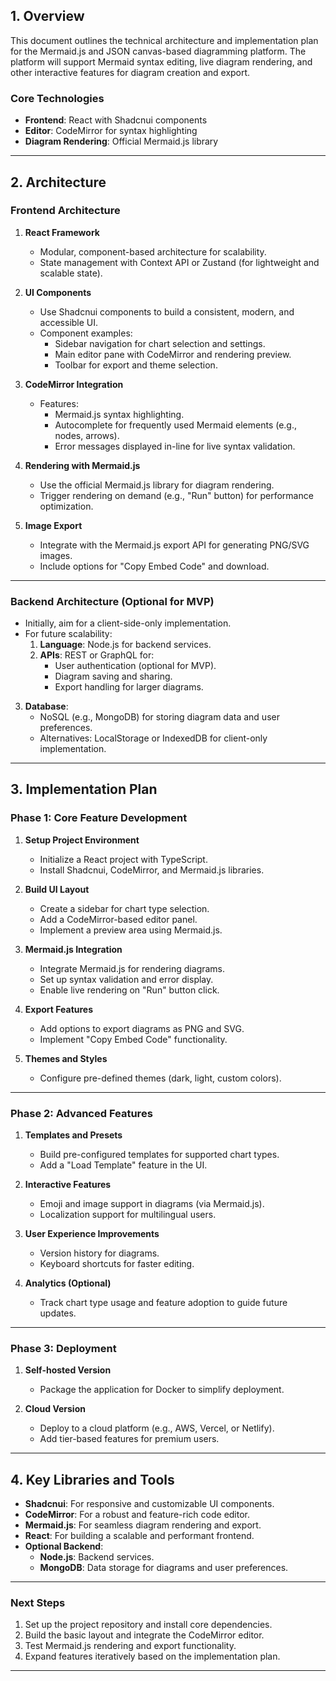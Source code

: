 
## **1. Overview**
This document outlines the technical architecture and implementation plan for the Mermaid.js and JSON canvas-based diagramming platform. The platform will support Mermaid syntax editing, live diagram rendering, and other interactive features for diagram creation and export.

### **Core Technologies**
- **Frontend**: React with Shadcnui components
- **Editor**: CodeMirror for syntax highlighting
- **Diagram Rendering**: Official Mermaid.js library

---

## **2. Architecture**

### **Frontend Architecture**
1. **React Framework**
   - Modular, component-based architecture for scalability.
   - State management with Context API or Zustand (for lightweight and scalable state).

2. **UI Components**
   - Use Shadcnui components to build a consistent, modern, and accessible UI.
   - Component examples:
     - Sidebar navigation for chart selection and settings.
     - Main editor pane with CodeMirror and rendering preview.
     - Toolbar for export and theme selection.

3. **CodeMirror Integration**
   - Features:
     - Mermaid.js syntax highlighting.
     - Autocomplete for frequently used Mermaid elements (e.g., nodes, arrows).
     - Error messages displayed in-line for live syntax validation.

4. **Rendering with Mermaid.js**
   - Use the official Mermaid.js library for diagram rendering.
   - Trigger rendering on demand (e.g., "Run" button) for performance optimization.

5. **Image Export**
   - Integrate with the Mermaid.js export API for generating PNG/SVG images.
   - Include options for "Copy Embed Code" and download.

---

### **Backend Architecture** (Optional for MVP)
- Initially, aim for a client-side-only implementation.
- For future scalability:
  1. **Language**: Node.js for backend services.
  2. **APIs**: REST or GraphQL for:
     - User authentication (optional for MVP).
     - Diagram saving and sharing.
     - Export handling for larger diagrams.

3. **Database**:
   - NoSQL (e.g., MongoDB) for storing diagram data and user preferences.
   - Alternatives: LocalStorage or IndexedDB for client-only implementation.

---

## **3. Implementation Plan**

### **Phase 1: Core Feature Development**
1. **Setup Project Environment**
   - Initialize a React project with TypeScript.
   - Install Shadcnui, CodeMirror, and Mermaid.js libraries.

2. **Build UI Layout**
   - Create a sidebar for chart type selection.
   - Add a CodeMirror-based editor panel.
   - Implement a preview area using Mermaid.js.

3. **Mermaid.js Integration**
   - Integrate Mermaid.js for rendering diagrams.
   - Set up syntax validation and error display.
   - Enable live rendering on "Run" button click.

4. **Export Features**
   - Add options to export diagrams as PNG and SVG.
   - Implement "Copy Embed Code" functionality.

5. **Themes and Styles**
   - Configure pre-defined themes (dark, light, custom colors).

---

### **Phase 2: Advanced Features**
1. **Templates and Presets**
   - Build pre-configured templates for supported chart types.
   - Add a "Load Template" feature in the UI.

2. **Interactive Features**
   - Emoji and image support in diagrams (via Mermaid.js).
   - Localization support for multilingual users.

3. **User Experience Improvements**
   - Version history for diagrams.
   - Keyboard shortcuts for faster editing.

4. **Analytics (Optional)**
   - Track chart type usage and feature adoption to guide future updates.

---

### **Phase 3: Deployment**
1. **Self-hosted Version**
   - Package the application for Docker to simplify deployment.

2. **Cloud Version**
   - Deploy to a cloud platform (e.g., AWS, Vercel, or Netlify).
   - Add tier-based features for premium users.

---

## **4. Key Libraries and Tools**
- **Shadcnui**: For responsive and customizable UI components.
- **CodeMirror**: For a robust and feature-rich code editor.
- **Mermaid.js**: For seamless diagram rendering and export.
- **React**: For building a scalable and performant frontend.
- **Optional Backend**:
  - **Node.js**: Backend services.
  - **MongoDB**: Data storage for diagrams and user preferences.

---

### Next Steps
1. Set up the project repository and install core dependencies.
2. Build the basic layout and integrate the CodeMirror editor.
3. Test Mermaid.js rendering and export functionality.
4. Expand features iteratively based on the implementation plan.

---

